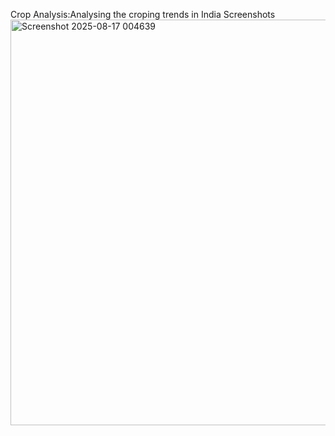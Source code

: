 Crop Analysis:Analysing the croping trends in India
Screenshots
<img width="791" height="649" alt="Screenshot 2025-08-17 004639" src="https://github.com/user-attachments/assets/66f284f7-2b07-4557-af9e-9aa8ac609764" />
